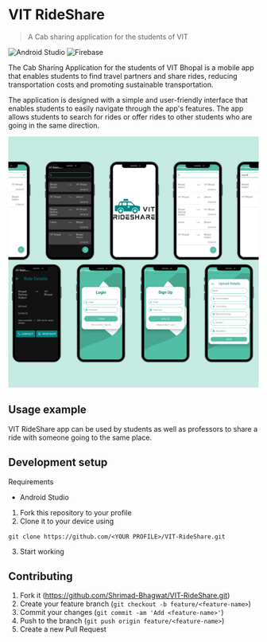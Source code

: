 # VIT RideShare
> A Cab sharing application for the students of VIT

![Android Studio](https://img.shields.io/badge/Android%20Studio-3DDC84.svg?style=for-the-badge&logo=android-studio&logoColor=white) ![Firebase](https://img.shields.io/badge/firebase-%23039BE5.svg?style=for-the-badge&logo=firebase)


The Cab Sharing Application for the students of VIT Bhopal is a mobile app that enables students to find travel partners and share rides, reducing transportation costs and promoting sustainable transportation.

The application is designed with a simple and user-friendly interface that enables students to easily navigate through the app's features. The app allows students to search for rides or offer rides to other students who are going in the same direction.

![](./images/vit-rideshare-mockup-1.png)

## Usage example

VIT RideShare app can be used by students as well as professors to share a ride with someone going to the same place.

## Development setup

Requirements 
- Android Studio 

1. Fork this repository to your profile
2. Clone it to your device using

```
git clone https://github.com/<YOUR PROFILE>/VIT-RideShare.git
```
3. Start working 


## Contributing

1. Fork it (<https://github.com/Shrimad-Bhagwat/VIT-RideShare.git>)
2. Create your feature branch (`git checkout -b feature/<feature-name>`)
3. Commit your changes (`git commit -am 'Add <feature-name>'`)
4. Push to the branch (`git push origin feature/<feature-name>`)
5. Create a new Pull Request

